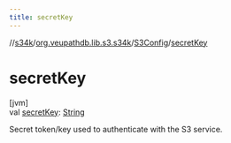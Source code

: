```yaml
---
title: secretKey
---
```

//[s34k](../../../index.html)/[org.veupathdb.lib.s3.s34k](../index.html)/[S3Config](index.html)/[secretKey](secret-key.html)



# secretKey



[jvm]\
val [secretKey](secret-key.html): [String](https://kotlinlang.org/api/latest/jvm/stdlib/kotlin/-string/index.html)



Secret token/key used to authenticate with the S3 service.





